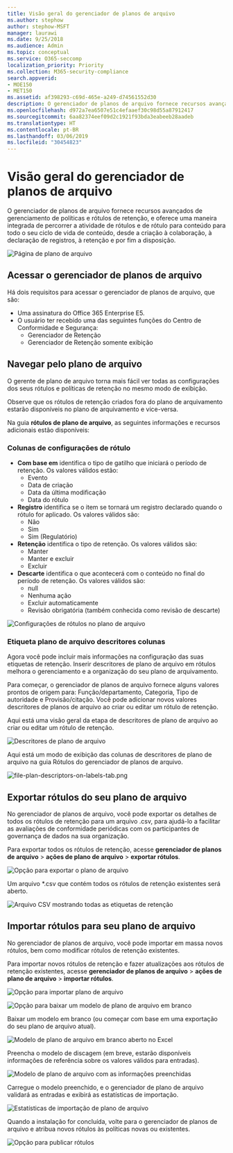```yaml
---
title: Visão geral do gerenciador de planos de arquivo
ms.author: stephow
author: stephow-MSFT
manager: laurawi
ms.date: 9/25/2018
ms.audience: Admin
ms.topic: conceptual
ms.service: O365-seccomp
localization_priority: Priority
ms.collection: M365-security-compliance
search.appverid:
- MOE150
- MET150
ms.assetid: af398293-c69d-465e-a249-d74561552d30
description: O gerenciador de planos de arquivo fornece recursos avançados de gerenciamento de políticas e rótulos de retenção, e oferece uma maneira integrada de percorrer a atividade de rótulos e de rótulo para conteúdo para todo o seu ciclo de vida de conteúdo, desde a criação à colaboração, à declaração de registros, à retenção e por fim a disposição.
ms.openlocfilehash: d972a7ea6507e51c4efaaef30c98d55a87912417
ms.sourcegitcommit: 6aa82374eef09d2c1921f93bda3eabeeb28aadeb
ms.translationtype: HT
ms.contentlocale: pt-BR
ms.lasthandoff: 03/06/2019
ms.locfileid: "30454823"
---
```

# <a name="overview-of-file-plan-manager"></a>Visão geral do gerenciador de planos de arquivo

O gerenciador de planos de arquivo fornece recursos avançados de gerenciamento de políticas e rótulos de retenção, e oferece uma maneira integrada de percorrer a atividade de rótulos e de rótulo para conteúdo para todo o seu ciclo de vida de conteúdo, desde a criação à colaboração, à declaração de registros, à retenção e por fim a disposição.

![Página de plano de arquivo](media/file-plan-page.png)

## <a name="accessing-file-plan-manager"></a>Acessar o gerenciador de planos de arquivo

Há dois requisitos para acessar o gerenciador de planos de arquivo, que são:
- Uma assinatura do Office 365 Enterprise E5.
- O usuário ter recebido uma das seguintes funções do Centro de Conformidade e Segurança: 
    - Gerenciador de Retenção
    - Gerenciador de Retenção somente exibição

## <a name="navigating-your-file-plan"></a>Navegar pelo plano de arquivo

O gerente de plano de arquivo torna mais fácil ver todas as configurações dos seus rótulos e políticas de retenção no mesmo modo de exibição.

Observe que os rótulos de retenção criados fora do plano de arquivamento estarão disponíveis no plano de arquivamento e vice-versa.

Na guia **rótulos de plano de arquivo**, as seguintes informações e recursos adicionais estão disponíveis:

### <a name="label-settings-columns"></a>Colunas de configurações de rótulo
 
- **Com base em** identifica o tipo de gatilho que iniciará o período de retenção. Os valores válidos estão: 
    - Evento
    - Data de criação
    - Data da última modificação
    - Data do rótulo
- **Registro** identifica se o item se tornará um registro declarado quando o rótulo for aplicado. Os valores válidos são:
    - Não
    - Sim
    - Sim (Regulatório)
- **Retenção** identifica o tipo de retenção. Os valores válidos são:
    - Manter
    - Manter e excluir
    - Excluir
- **Descarte** identifica o que acontecerá com o conteúdo no final do período de retenção. Os valores válidos são: 
    - null
    - Nenhuma ação
    - Excluir automaticamente
    - Revisão obrigatória (também conhecida como revisão de descarte)

![Configurações de rótulos no plano de arquivo](media/file-plan-label-columns.png)

### <a name="label-file-plan-descriptors-columns"></a>Etiqueta plano de arquivo descritores colunas

Agora você pode incluir mais informações na configuração das suas etiquetas de retenção. Inserir descritores de plano de arquivo em rótulos melhora o gerenciamento e a organização do seu plano de arquivamento.

Para começar, o gerenciador de planos de arquivo fornece alguns valores prontos de origem para: Função/departamento, Categoria, Tipo de autoridade e Provisão/citação. Você pode adicionar novos valores descritores de planos de arquivo ao criar ou editar um rótulo de retenção.

Aqui está uma visão geral da etapa de descritores de plano de arquivo ao criar ou editar um rótulo de retenção.

![Descritores de plano de arquivo](media/file-plan-descriptors.png)

Aqui está um modo de exibição das colunas de descritores de plano de arquivo na guia Rótulos do gerenciador de planos de arquivo.

![file-plan-descriptors-on-labels-tab.png](media/file-plan-descriptors-on-labels-tab.png)

## <a name="export-labels-out-of-your-file-plan"></a>Exportar rótulos do seu plano de arquivo

No gerenciador de planos de arquivo, você pode exportar os detalhes de todos os rótulos de retenção para um arquivo .csv, para ajudá-lo a facilitar as avaliações de conformidade periódicas com os participantes de governança de dados na sua organização.

Para exportar todos os rótulos de retenção, acesse **gerenciador de planos de arquivo** \> **ações de plano de arquivo** \> **exportar rótulos**.

![Opção para exportar o plano de arquivo](media/file-plan-export-labels-option.png)

Um arquivo *.csv que contém todos os rótulos de retenção existentes será aberto.

![Arquivo CSV mostrando todas as etiquetas de retenção](media/file-plan-csv-file.png)

## <a name="import-labels-into-your-file-plan"></a>Importar rótulos para seu plano de arquivo

No gerenciador de planos de arquivo, você pode importar em massa novos rótulos, bem como modificar rótulos de retenção existentes.

Para importar novos rótulos de retenção e fazer atualizações aos rótulos de retenção existentes, acesse **gerenciador de planos de arquivo** \> **ações de plano de arquivo** \> **importar rótulos**.

![Opção para importar plano de arquivo](media/file-plan-import-labels-option.png)

![Opção para baixar um modelo de plano de arquivo em branco](media/file-plan-blank-template-option.png)

Baixar um modelo em branco (ou começar com base em uma exportação do seu plano de arquivo atual).

![Modelo de plano de arquivo em branco aberto no Excel](media/file-plan-blank-template.png)

Preencha o modelo de discagem (em breve, estarão disponíveis informações de referência sobre os valores válidos para entradas).

![Modelo de plano de arquivo com as informações preenchidas](media/file-plan-filled-out-template.png)

Carregue o modelo preenchido, e o gerenciador de plano de arquivo validará as entradas e exibirá as estatísticas de importação.

![Estatísticas de importação de plano de arquivo](media/file-plan-import-statistics.png)

Quando a instalação for concluída, volte para o gerenciador de planos de arquivo e atribua novos rótulos às políticas novas ou existentes.

![Opção para publicar rótulos](media/file-plan-publish-labels-option.png)


